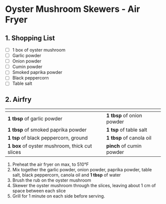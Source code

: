 # Oyster Mushroom Skewers - Air Fryer

## 1. Shopping List
- [ ] 1 box of oyster mushroom
- [ ] Garlic powder
- [ ] Onion powder
- [ ] Cumin powder
- [ ] Smoked paprika powder
- [ ] Black peppercorn
- [ ] Table salt

## 2. Airfry
|<!-- -->|<!-- -->|
|---|---|
| **1 tbsp** of garlic powder | **1 tbsp** of onion powder |
| **1 tbsp** of smoked paprika powder | **1 tsp** of table salt |
| **1 tsp** of black peppercorn, ground | **1 tbsp** of canola oil |
| **1 box** of oyster mushroom, thick cut slices | **pinch** of cumin powder |

1. Preheat the air fryer on max, to 510°F
2. Mix together the garlic powder, onion powder, paprika powder, table salt, black peppercorn, canola oil and **1 tbsp** of water
3. Brush the rub on the oyster mushroom
4. Skewer the oyster mushroom through the slices, leaving about 1 cm of space between each slice
5. Grill for 1 minute on each side before serving.
